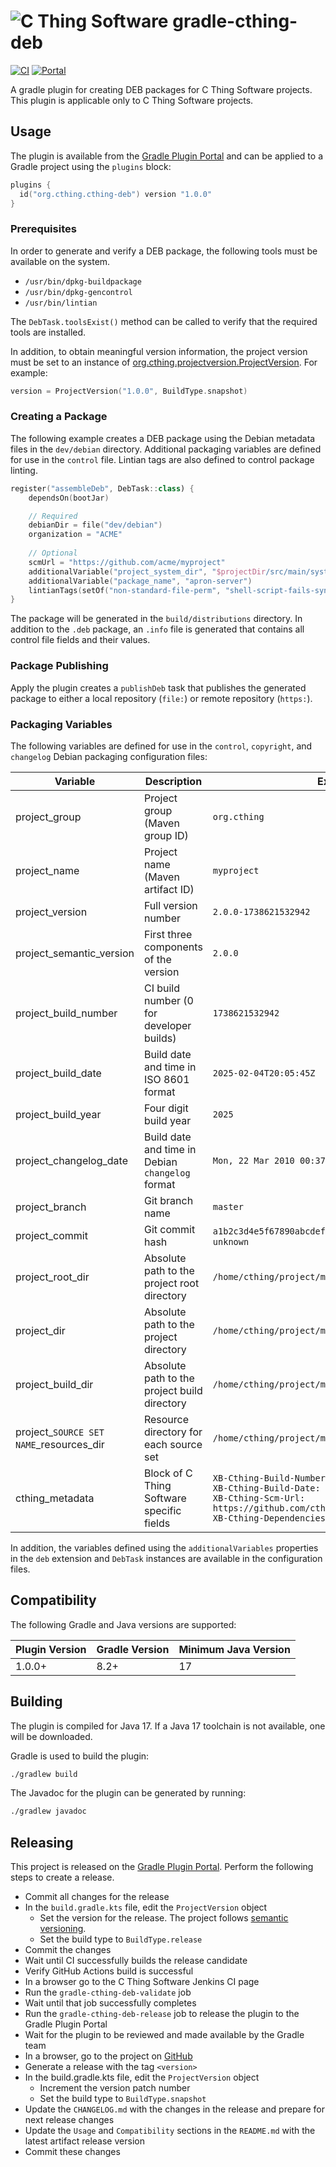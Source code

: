 # ![C Thing Software](https://www.cthing.com/branding/CThingSoftware-57x60.png "C Thing Software") gradle-cthing-deb

[![CI](https://github.com/cthing/gradle-cthing-deb/actions/workflows/ci.yml/badge.svg)](https://github.com/cthing/gradle-cthing-deb/actions/workflows/ci.yml)
[![Portal](https://img.shields.io/gradle-plugin-portal/v/org.cthing.cthing-deb?label=Plugin%20Portal&logo=gradle)](https://plugins.gradle.org/plugin/org.cthing.cthing-deb)

A gradle plugin for creating DEB packages for C Thing Software projects. This plugin
is applicable only to C Thing Software projects.

## Usage

The plugin is available from the
[Gradle Plugin Portal](https://plugins.gradle.org/plugin/org.cthing.cthing-deb) and can be
applied to a Gradle project using the `plugins` block:

```kotlin
plugins {
  id("org.cthing.cthing-deb") version "1.0.0"
}
```

### Prerequisites

In order to generate and verify a DEB package, the following tools must be available on the system.

* `/usr/bin/dpkg-buildpackage`
* `/usr/bin/dpkg-gencontrol`
* `/usr/bin/lintian`

The `DebTask.toolsExist()` method can be called to verify that the required tools are installed.

In addition, to obtain meaningful version information, the project version must be set to an instance
of [org.cthing.projectversion.ProjectVersion](https://github.com/cthing/cthing-projectversion). For
example:
```kotlin
version = ProjectVersion("1.0.0", BuildType.snapshot)
```

### Creating a Package

The following example creates a DEB package using the Debian metadata files in the `dev/debian`
directory. Additional packaging variables are defined for use in the `control` file. Lintian
tags are also defined to control package linting.

```kotlin
register("assembleDeb", DebTask::class) {
    dependsOn(bootJar)

    // Required
    debianDir = file("dev/debian")
    organization = "ACME"
    
    // Optional
    scmUrl = "https://github.com/acme/myproject"
    additionalVariable("project_system_dir", "$projectDir/src/main/system")
    additionalVariable("package_name", "apron-server")
    lintianTags(setOf("non-standard-file-perm", "shell-script-fails-syntax-check"))
}
```

The package will be generated in the `build/distributions` directory. In addition to the `.deb` package,
an `.info` file is generated that contains all control file fields and their values.

### Package Publishing

Apply the plugin creates a `publishDeb` task that publishes the generated package to either a local
repository (`file:`) or remote repository (`https:`).

### Packaging Variables

The following variables are defined for use in the `control`, `copyright`, and `changelog` Debian
packaging configuration files:

| Variable                                | Description                                      | Example                                                                                                                                                                                                      |
|-----------------------------------------|--------------------------------------------------|--------------------------------------------------------------------------------------------------------------------------------------------------------------------------------------------------------------|
| project_group                           | Project group (Maven group ID)                   | `org.cthing`                                                                                                                                                                                                 |
| project_name                            | Project name (Maven artifact ID)                 | `myproject`                                                                                                                                                                                                  |
| project_version                         | Full version number                              | `2.0.0-1738621532942`                                                                                                                                                                                        |
| project_semantic_version                | First three components of the version            | `2.0.0`                                                                                                                                                                                                      |
| project_build_number                    | CI build number (0 for developer builds)         | `1738621532942`                                                                                                                                                                                              |
| project_build_date                      | Build date and time in ISO 8601 format           | `2025-02-04T20:05:45Z`                                                                                                                                                                                       |
| project_build_year                      | Four digit build year                            | `2025`                                                                                                                                                                                                       |
| project_changelog_date                  | Build date and time in Debian `changelog` format | `Mon, 22 Mar 2010 00:37:31 +0100`                                                                                                                                                                            |
| project_branch                          | Git branch name                                  | `master`                                                                                                                                                                                                     |
| project_commit                          | Git commit hash                                  | `a1b2c3d4e5f67890abcdef1234567890abcdef12` or `unknown`                                                                                                                                                      |
| project_root_dir                        | Absolute path to the project root directory      | `/home/cthing/project/myproject`                                                                                                                                                                             |
| project_dir                             | Absolute path to the project directory           | `/home/cthing/project/myproject/mylib`                                                                                                                                                                       |
| project_build_dir                       | Absolute path to the project build directory     | `/home/cthing/project/myproject/build`                                                                                                                                                                       |
| project_`SOURCE SET NAME`_resources_dir | Resource directory for each source set           | `/home/cthing/project/myproject/src/main/resources`                                                                                                                                                          |
| cthing_metadata                         | Block of C Thing Software specific fields        | `XB-Cthing-Build-Number: 1738621532942`<br/>`XB-Cthing-Build-Date: 2025-02-04T20:05:45Z`<br/>`XB-Cthing-Scm-Url: https://github.com/cthing/myproject`<br/>`XB-Cthing-Dependencies: org.cthing:somelib:1.0.0` |

In addition, the variables defined using the `additionalVariables` properties in the `deb` extension and `DebTask` instances
are available in the configuration files.

## Compatibility

The following Gradle and Java versions are supported:

| Plugin Version | Gradle Version | Minimum Java Version |
|----------------|----------------|----------------------|
| 1.0.0+         | 8.2+           | 17                   |

## Building

The plugin is compiled for Java 17. If a Java 17 toolchain is not available, one will be downloaded.

Gradle is used to build the plugin:
```bash
./gradlew build
```
The Javadoc for the plugin can be generated by running:
```bash
./gradlew javadoc
```

## Releasing

This project is released on the [Gradle Plugin Portal](https://plugins.gradle.org/plugin/org.cthing.cthing-deb).
Perform the following steps to create a release.

- Commit all changes for the release
- In the `build.gradle.kts` file, edit the `ProjectVersion` object
    - Set the version for the release. The project follows [semantic versioning](https://semver.org/).
    - Set the build type to `BuildType.release`
- Commit the changes
- Wait until CI successfully builds the release candidate
- Verify GitHub Actions build is successful
- In a browser go to the C Thing Software Jenkins CI page
- Run the `gradle-cthing-deb-validate` job
- Wait until that job successfully completes
- Run the `gradle-cthing-deb-release` job to release the plugin to the Gradle Plugin Portal
- Wait for the plugin to be reviewed and made available by the Gradle team
- In a browser, go to the project on [GitHub](https://github.com/cthing/gradle-cthing-deb)
- Generate a release with the tag `<version>`
- In the build.gradle.kts file, edit the `ProjectVersion` object
    - Increment the version patch number
    - Set the build type to `BuildType.snapshot`
- Update the `CHANGELOG.md` with the changes in the release and prepare for next release changes
- Update the `Usage` and `Compatibility` sections in the `README.md` with the latest artifact release version
- Commit these changes
